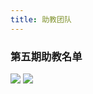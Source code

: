 ```yaml
---
title: 助教团队
---
```


### 第五期助教名单

![](/res/images/project/assistant-1.png)
![](/res/images/project/assistant-2.png)

